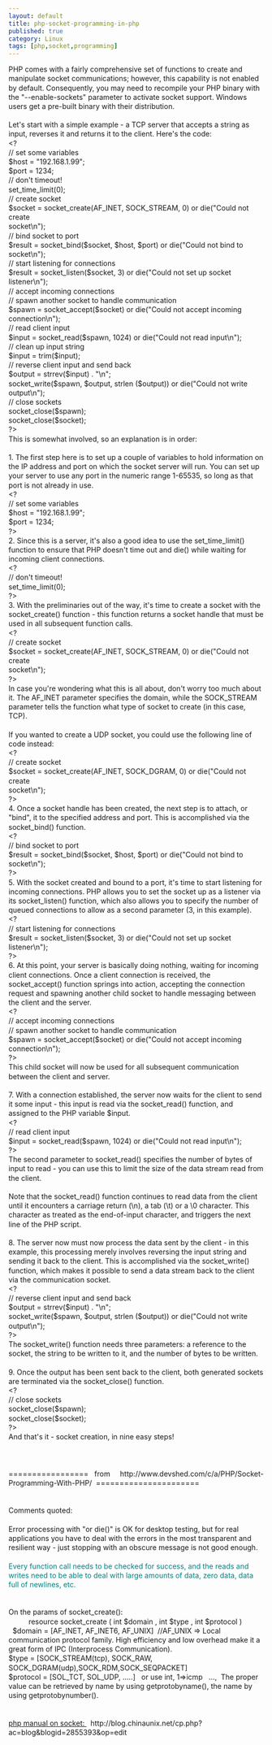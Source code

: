 ```yaml
---
layout: default
title: php-socket-programming-in-php
published: true
category: Linux
tags: [php,socket,programming]
---
```

<div id="detail" class="detail" style="line-height: 1.3;"><p><div>PHP comes with a fairly comprehensive set of functions to create and manipulate socket communications; however, this capability is not enabled by default. Consequently, you may need to recompile your PHP binary with the "--enable-sockets" parameter to activate socket support. Windows users get a pre-built binary with their distribution.</div><div><br></div><div>Let's start with a simple example - a TCP server that accepts a string as input, reverses it and returns it to the client. Here's the code:</div><div>&lt;?</div><div>// set some variables</div><div>$host = "192.168.1.99";</div><div>$port = 1234;</div><div>// don't timeout!</div><div>set_time_limit(0);</div><div>// create socket</div><div>$socket = socket_create(AF_INET, SOCK_STREAM, 0) or die("Could not create</div><div>socket\n");</div><div>// bind socket to port</div><div>$result = socket_bind($socket, $host, $port) or die("Could not bind to</div><div>socket\n");</div><div>// start listening for connections</div><div>$result = socket_listen($socket, 3) or die("Could not set up socket</div><div>listener\n");</div><div>// accept incoming connections</div><div>// spawn another socket to handle communication</div><div>$spawn = socket_accept($socket) or die("Could not accept incoming</div><div>connection\n");</div><div>// read client input</div><div>$input = socket_read($spawn, 1024) or die("Could not read input\n");</div><div>// clean up input string</div><div>$input = trim($input);</div><div>// reverse client input and send back</div><div>$output = strrev($input) . "\n";</div><div>socket_write($spawn, $output, strlen ($output)) or die("Could not write</div><div>output\n");</div><div>// close sockets</div><div>socket_close($spawn);</div><div>socket_close($socket);</div><div>?&gt;</div><div>This is somewhat involved, so an explanation is in order:</div><div><br></div><div>1. The first step here is to set up a couple of variables to hold information on the IP address and port on which the socket server will run. You can set up your server to use any port in the numeric range 1-65535, so long as that port is not already in use.</div><div>&lt;?</div><div>// set some variables</div><div>$host = "192.168.1.99";</div><div>$port = 1234;</div><div>?&gt;</div><div>2. Since this is a server, it's also a good idea to use the set_time_limit() function to ensure that PHP doesn't time out and die() while waiting for incoming client connections.</div><div>&lt;?</div><div>// don't timeout!</div><div>set_time_limit(0);</div><div>?&gt;</div><div>3. With the preliminaries out of the way, it's time to create a socket with the socket_create() function - this function returns a socket handle that must be used in all subsequent function calls.</div><div>&lt;?</div><div>// create socket</div><div>$socket = socket_create(AF_INET, SOCK_STREAM, 0) or die("Could not create</div><div>socket\n");</div><div>?&gt;</div><div>In case you're wondering what this is all about, don't worry too much about it. The AF_INET parameter specifies the domain, while the SOCK_STREAM parameter tells the function what type of socket to create (in this case, TCP).</div><div><br></div><div>If you wanted to create a UDP socket, you could use the following line of code instead:</div><div>&lt;?</div><div>// create socket</div><div>$socket = socket_create(AF_INET, SOCK_DGRAM, 0) or die("Could not create</div><div>socket\n");</div><div>?&gt;</div><div>4. Once a socket handle has been created, the next step is to attach, or "bind", it to the specified address and port. This is accomplished via the socket_bind() function.</div><div>&lt;?</div><div>// bind socket to port</div><div>$result = socket_bind($socket, $host, $port) or die("Could not bind to</div><div>socket\n");</div><div>?&gt;</div><div>5. With the socket created and bound to a port, it's time to start listening for incoming connections. PHP allows you to set the socket up as a listener via its socket_listen() function, which also allows you to specify the number of queued connections to allow as a second parameter (3, in this example).</div><div>&lt;?</div><div>// start listening for connections</div><div>$result = socket_listen($socket, 3) or die("Could not set up socket</div><div>listener\n");</div><div>?&gt;</div><div>6. At this point, your server is basically doing nothing, waiting for incoming client connections. Once a client connection is received, the socket_accept() function springs into action, accepting the connection request and spawning another child socket to handle messaging between the client and the server.</div><div>&lt;?</div><div>// accept incoming connections</div><div>// spawn another socket to handle communication</div><div>$spawn = socket_accept($socket) or die("Could not accept incoming</div><div>connection\n");</div><div>?&gt;</div><div>This child socket will now be used for all subsequent communication between the client and server.</div><div><br></div><div>7. With a connection established, the server now waits for the client to send it some input - this input is read via the socket_read() function, and assigned to the PHP variable $input.</div><div>&lt;?</div><div>// read client input</div><div>$input = socket_read($spawn, 1024) or die("Could not read input\n");</div><div>?&gt;</div><div>The second parameter to socket_read() specifies the number of bytes of input to read - you can use this to limit the size of the data stream read from the client.</div><div><br></div><div>Note that the socket_read() function continues to read data from the client until it encounters a carriage return (\n), a tab (\t) or a \0 character. This character as treated as the end-of-input character, and triggers the next line of the PHP script.</div><div><br></div><div>8. The server now must now process the data sent by the client - in this example, this processing merely involves reversing the input string and sending it back to the client. This is accomplished via the socket_write() function, which makes it possible to send a data stream back to the client via the communication socket.</div><div>&lt;?</div><div>// reverse client input and send back</div><div>$output = strrev($input) . "\n";</div><div>socket_write($spawn, $output, strlen ($output)) or die("Could not write</div><div>output\n");</div><div>?&gt;</div><div>The socket_write() function needs three parameters: a reference to the socket, the string to be written to it, and the number of bytes to be written.</div><div><br></div><div>9. Once the output has been sent back to the client, both generated sockets are terminated via the socket_close() function.</div><div>&lt;?</div><div>// close sockets</div><div>socket_close($spawn);</div><div>socket_close($socket);</div><div>?&gt;</div><div>And that's it - socket creation, in nine easy steps!</div><div><br></div><div><br></div><div><br></div><div>================= &nbsp; from &nbsp; &nbsp;&nbsp;http://www.devshed.com/c/a/PHP/Socket-Programming-With-PHP/ &nbsp;======================</div><div><br></div><div><br></div><div>Comments quoted:</div><div><span class="Apple-tab-span" style="white-space:pre">		</span>&nbsp;&nbsp; &nbsp;</div><div><div>Error processing with "or die()" is OK for desktop testing, but for real applications you have to deal with the errors in the most transparent and resilient way - just stopping with an obscure message is not good enough.</div><div><br></div><div><font class="Apple-style-span" color="#008080">Every function call needs to be checked for success, and the reads and writes need to be able to deal with large amounts of data, zero data, data full of newlines, etc.</font></div></div><div><span class="Apple-tab-span" style="white-space:pre">			</span></div><div><span class="Apple-tab-span" style="white-space:pre"><br></span></div><div><span class="Apple-tab-span" style="white-space:pre">O</span>n the params of socket_create():</div><div><span class="Apple-tab-span" style="white-space:pre">			resource socket_create ( int $domain , int $type , int $protocol )</span></div><div><span class="Apple-tab-span" style="white-space:pre"> </span>&nbsp;$domain = [AF_INET, AF_INET6, AF_UNIX] &nbsp;//AF_UNIX =&gt; Local communication protocol family. High efficiency and low overhead make it a great form of IPC (Interprocess Communication).</div><div>$type = [SOCK_STREAM(tcp), SOCK_RAW, SOCK_DGRAM(udp),SOCK_RDM,SOCK_SEQPACKET] &nbsp;</div><div>$protocol = [SOL_TCT, SOL_UDP, .....] &nbsp; or use int, 1=&gt;icmp &nbsp; ..., &nbsp;The proper value can be retrieved by name by using getprotobyname(), the name by using getprotobynumber().</div><div><br></div><div><br></div><div><a href="http://blog.chinaunix.net/cp.php?ac=blog&amp;blogid=2855393&amp;op=edit" target="_blank">php manual on socket: </a>&nbsp;&nbsp;http://blog.chinaunix.net/cp.php?ac=blog&amp;blogid=2855393&amp;op=edit</div></p></div>
